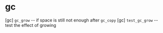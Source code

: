 # gc

[gc] `gc_grow` -- if space is still not enough after `gc_copy`
[gc] `test_gc_grow` -- test the effect of growing
